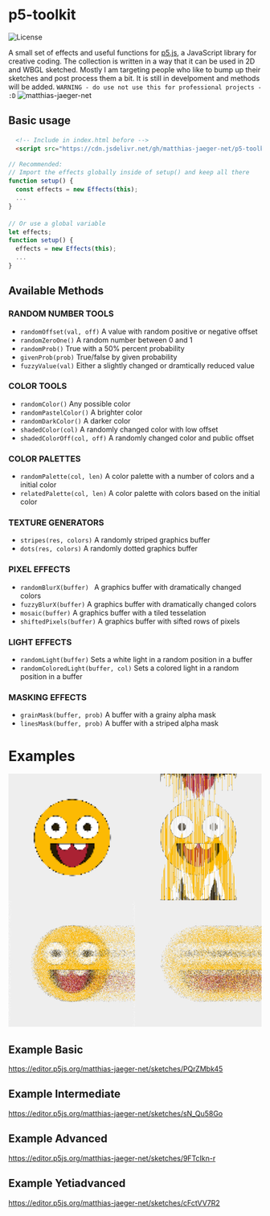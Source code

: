 # p5-toolkit
![License](https://poser.pugx.org/laravel/lumen-framework/license.svg)

A small set of effects and useful functions for [p5.js](https://p5js.org/ "p5.js"),
a JavaScript library for creative coding. The collection is written in a way that it can
be used in 2D and WBGL sketched. Mostly I am targeting people who like to bump up their
sketches and post process them a bit. It is still in develpoment and methods will be added.
``` WARNING - do use not use this for professional projects - :D ```
![matthias-jaeger-net](cover.png)

## Basic usage
```html
  <!-- Include in index.html before -->
  <script src="https://cdn.jsdelivr.net/gh/matthias-jaeger-net/p5-toolkit@6e50c96c118203d0b43bbb33b8b406712ae7db14/dist/p5-global-effects.min.js"></script>
```
```javascript
// Recommended:
// Import the effects globally inside of setup() and keep all there
function setup() {
  const effects = new Effects(this);
  ...
}

// Or use a global variable
let effects;
function setup() {
  effects = new Effects(this);
  ...
}
```
## Available Methods

### RANDOM NUMBER TOOLS
- ```randomOffset(val, off)``` A value with random positive or negative offset
- ```randomZeroOne()``` A random number between 0 and 1
- ```randomProb()``` True with a 50% percent probability
- ```givenProb(prob)``` True/false by given probability
- ```fuzzyValue(val)``` Either a slightly changed or dramtically reduced value

### COLOR TOOLS
- ```randomColor()``` Any possible color
- ```randomPastelColor()``` A brighter color
- ```randomDarkColor()``` A darker color
- ```shadedColor(col)``` A randomly changed color with low offset
- ```shadedColorOff(col, off)``` A randomly changed color and public offset

### COLOR PALETTES
- ```randomPalette(col, len)``` A color palette with a number of colors and a initial color
- ```relatedPalette(col, len)``` A color palette with colors based on the initial color

### TEXTURE GENERATORS
- ```stripes(res, colors)``` A randomly striped graphics buffer
-  ```dots(res, colors)```  A randomly dotted graphics buffer

 ### PIXEL EFFECTS
- ```randomBlurX(buffer) ``` A graphics buffer with dramatically changed colors
- ```fuzzyBlurX(buffer)``` A graphics buffer with dramatically changed colors
- ```mosaic(buffer)``` A graphics buffer with a tiled tesselation
- ```shiftedPixels(buffer)``` A graphics buffer with sifted rows of pixels

### LIGHT EFFECTS
- ```randomLight(buffer)```  Sets a white light in a random position in a buffer
- ```randomColoredLight(buffer, col)``` Sets a colored light in a random position in a buffer

### MASKING EFFECTS
- ```grainMask(buffer, prob)``` A buffer with a grainy alpha mask
- ```linesMask(buffer, prob)``` A buffer with a striped alpha mask

# Examples

![matthias-jaeger-net-2](canvas.png)

## Example Basic
https://editor.p5js.org/matthias-jaeger-net/sketches/PQrZMbk45

## Example Intermediate
https://editor.p5js.org/matthias-jaeger-net/sketches/sN_Qu58Go

## Example Advanced
https://editor.p5js.org/matthias-jaeger-net/sketches/9FTcIkn-r

## Example Yetiadvanced
https://editor.p5js.org/matthias-jaeger-net/sketches/cFctVV7R2